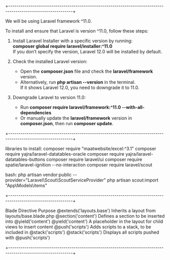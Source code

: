 +-------------------------------------------------------------------------------------------------------------+

We will be using Laravel framework ^11.0.  

To install and ensure that Laravel is version ^11.0, follow these steps:  

1. Install Laravel Installer with a specific version by running:  
   **composer global require laravel/installer:^11.0**  
   If you don’t specify the version, Laravel 12.0 will be installed by default.  

2. Check the installed Laravel version:  
   - Open the **composer.json** file and check the **laravel/framework** version.  
   - Alternatively, run **php artisan --version** in the terminal.  
   If it shows Laravel 12.0, you need to downgrade it to 11.0.  

3. Downgrade Laravel to version 11.0:  
   - Run **composer require laravel/framework:^11.0 --with-all-dependencies**  
   - Or manually update the **laravel/framework** version in **composer.json**, then run **composer update**.

+-------------------------------------------------------------------------------------------------------------+

   libraries to install:
   composer require "maatwebsite/excel:^3.1"
   composer require yajra/laravel-datatables-oracle
   composer require yajra/laravel-datatables-buttons
   composer require laravel/ui
   composer require spatie/laravel-ignition --no-interaction
   composer require laravel/scout


   bash:
   php artisan vendor:public --provider="Laravel\Scout\ScoutServiceProvider"
    php artisan scout:import "App\Models\items"


+-------------------------------------------------------------------------------------------------------------+

Blade Directive	Purpose
@extends('layouts.base')	Inherits a layout from layouts/base.blade.php
@section('content')	Defines a section to be inserted into @yield('content')
@yield('content')	A placeholder in the layout for child views to insert content
@push('scripts')	Adds scripts to a stack, to be included in @stack('scripts')
@stack('scripts')	Displays all scripts pushed with @push('scripts')

+-------------------------------------------------------------------------------------------------------------+



